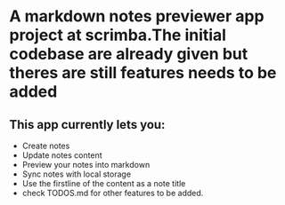 # A markdown notes previewer app project at scrimba.The initial codebase are already given but theres are still features needs to be added

## This app currently lets you:

- Create notes
- Update notes content
- Preview your notes into markdown
- Sync notes with local storage
- Use the firstline of the content as a note title
- check TODOS.md for other features to be added.
